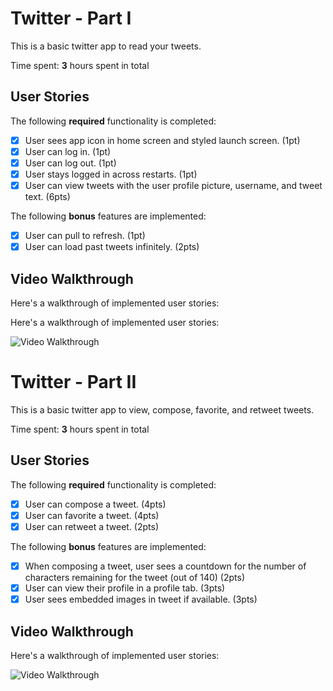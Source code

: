 # Twitter - Part I

This is a basic twitter app to read your tweets.

Time spent: **3** hours spent in total

## User Stories

The following **required** functionality is completed:

- [X] User sees app icon in home screen and styled launch screen. (1pt)
- [X] User can log in. (1pt)
- [X] User can log out. (1pt)
- [X] User stays logged in across restarts. (1pt)
- [X] User can view tweets with the user profile picture, username, and tweet text. (6pts)

The following **bonus** features are implemented:

- [X] User can pull to refresh. (1pt)
- [X] User can load past tweets infinitely. (2pts)

## Video Walkthrough

Here's a walkthrough of implemented user stories:

Here's a walkthrough of implemented user stories:

<img src='http://g.recordit.co/hVqLmC0dap.gif' title='Video Walkthrough' width='' alt='Video Walkthrough' />


# Twitter - Part II

This is a basic twitter app to view, compose, favorite, and retweet tweets.

Time spent: **3** hours spent in total

## User Stories

The following **required** functionality is completed:

- [X] User can compose a tweet. (4pts)
- [X] User can favorite a tweet. (4pts)
- [X] User can retweet a tweet. (2pts)

The following **bonus** features are implemented:

- [X] When composing a tweet, user sees a countdown for the number of characters remaining for the tweet (out of 140) (2pts)
- [X] User can view their profile in a profile tab. (3pts)
- [X] User sees embedded images in tweet if available. (3pts)

## Video Walkthrough

Here's a walkthrough of implemented user stories:

<img src='http://g.recordit.co/xiPreXxd8m.gif' title='Video Walkthrough' width='' alt='Video Walkthrough' />
